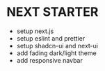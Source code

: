 # NEXT STARTER

- setup next.js
- setup eslint and prettier
- setup shadcn-ui and next-ui
- add fading dark/light theme
- add responsive navbar

